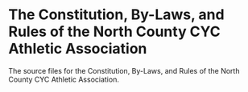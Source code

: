 # The Constitution, By-Laws, and Rules of the North County CYC Athletic Association

The source files for the Constitution, By-Laws, and Rules of the North County CYC Athletic Association.